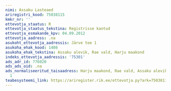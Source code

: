 ```yaml
---
nimi: Assaku Lasteaed
ariregistri_kood: 75038115
kmkr_nr: ''
ettevotja_staatus: R
ettevotja_staatus_tekstina: Registrisse kantud
ettevotja_esmakande_kpv: 04.09.2012
ettevotja_aadress: .na
asukoht_ettevotja_aadressis: Järve tee 1
asukoha_ehak_kood: 1408
asukoha_ehak_tekstina: Assaku alevik, Rae vald, Harju maakond
indeks_ettevotja_aadressis: '75301'
ads_adr_id: 776020
ads_ads_oid: .na
ads_normaliseeritud_taisaadress: Harju maakond, Rae vald, Assaku alevik, Järve tee
  1
teabesysteemi_link: https://ariregister.rik.ee/ettevotja.py?ark=75038115&ref=rekvisiidid
---
```

